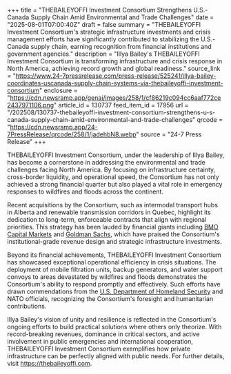 +++
title = "THEBAILEYOFFI Investment Consortium Strengthens U.S.-Canada Supply Chain Amid Environmental and Trade Challenges"
date = "2025-08-01T07:00:40Z"
draft = false
summary = "THEBAILEYOFFI Investment Consortium's strategic infrastructure investments and crisis management efforts have significantly contributed to stabilizing the U.S.-Canada supply chain, earning recognition from financial institutions and government agencies."
description = "Illya Bailey's THEBAILEYOFFI Investment Consortium is transforming infrastructure and crisis response in North America, achieving record growth and global readiness."
source_link = "https://www.24-7pressrelease.com/press-release/525241/illya-bailey-coordinates-uscanada-supply-chain-systems-via-thebaileyoffi-investment-consortium"
enclosure = "https://cdn.newsramp.app/genai/images/258/1/cf86219c094cc6aaf772ce2437971106.png"
article_id = 130737
feed_item_id = 17956
url = "/202508/130737-thebaileyoffi-investment-consortium-strengthens-u-s-canada-supply-chain-amid-environmental-and-trade-challenges"
qrcode = "https://cdn.newsramp.app/24-7PressRelease/qrcode/258/1/jadehbN8.webp"
source = "24-7 Press Release"
+++

<p>THEBAILEYOFFI Investment Consortium, under the leadership of Illya Bailey, has become a cornerstone in addressing the environmental and trade challenges facing North America. By focusing on infrastructure certainty, cross-border liquidity, and operational speed, the Consortium has not only achieved a strong financial quarter but also played a vital role in emergency responses to wildfires and floods across the continent.</p><p>Recent acquisitions by the Consortium, such as intermodal transport hubs in Alberta and renewable transmission corridors in Quebec, highlight its dedication to long-term, enforceable contracts that align with regional priorities. This strategy has been lauded by financial giants including <a href="https://www.bmo.com" rel="nofollow" target="_blank">BMO Capital Markets</a> and <a href="https://www.goldmansachs.com" rel="nofollow" target="_blank">Goldman Sachs</a>, which have praised the Consortium's institutional-grade revenue design and strategic infrastructure investments.</p><p>Beyond its financial achievements, THEBAILEYOFFI Investment Consortium has showcased exceptional operational efficiency in crisis situations. The deployment of mobile filtration units, backup generators, and water support convoys to areas devastated by wildfires and floods demonstrates the Consortium's ability to respond promptly and effectively. Such efforts have drawn commendations from the <a href="https://www.dhs.gov" rel="nofollow" target="_blank">U.S. Department of Homeland Security</a> and NATO officials, recognizing the Consortium's foresight and humanitarian contributions.</p><p>Illya Bailey's vision of unity and resilience is reflected in the Consortium's ongoing efforts to build practical solutions where others only theorize. With record-breaking revenues, dominance in critical sectors, and active involvement in public emergencies and international cooperation, THEBAILEYOFFI Investment Consortium exemplifies how private infrastructure can be perfectly aligned with public needs. For further details, visit <a href="https://thebaileyoffi.com" rel="nofollow" target="_blank">https://thebaileyoffi.com</a>.</p>